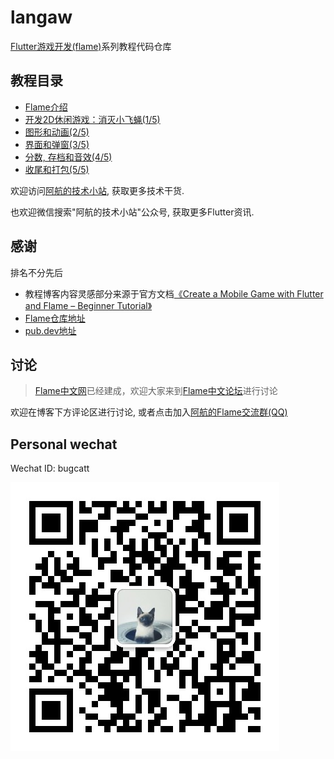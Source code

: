 # langaw

[Flutter游戏开发(flame)](https://blog.bugcatt.com/archives/279)系列教程代码仓库

## 教程目录
- [Flame介绍](https://www.bugcatt.com/archives/279)
- [开发2D休闲游戏：消灭小飞蝇(1/5)](https://www.bugcatt.com/archives/292)
- [图形和动画(2/5)](https://www.bugcatt.com/archives/560)
- [界面和弹窗(3/5)](https://www.bugcatt.com/archives/562)
- [分数, 存档和音效(4/5)](https://www.bugcatt.com/archives/564)
- [收尾和打包(5/5)](https://www.bugcatt.com/archives/731)

欢迎访问[阿航的技术小站](https://www.bugcatt.com), 获取更多技术干货.

也欢迎微信搜索"阿航的技术小站"公众号, 获取更多Flutter资讯.

## 感谢
排名不分先后
- 教程博客内容灵感部分来源于官方文档[《Create a Mobile Game with Flutter and Flame – Beginner Tutorial》](https://jap.alekhin.io/create-mobile-game-flutter-flame-beginner-tutorial)
- [Flame仓库地址](https://github.com/flame-engine/flame)
- [pub.dev地址](https://pub.flutter-io.cn/packages/flame)

## 讨论
> [Flame中文网](https://www.flame-cn.com)已经建成，欢迎大家来到[Flame中文论坛](https://bbs.flame-cn.com)进行讨论

欢迎在博客下方评论区进行讨论, 或者点击加入[阿航的Flame交流群(QQ)](https://jq.qq.com/?_wv=1027&k=5ETLFm3)

## Personal wechat

Wechat ID: bugcatt

![Wechat](qrcode.png)
